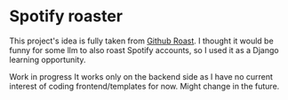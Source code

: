 # Spotify roaster

This project's idea is fully taken from [Github Roast](https://github.com/codenoid/github-roast). 
I thought it would be funny for some llm to also roast Spotify accounts, so I used it as a Django learning opportunity.

Work in progress
It works only on the backend side as I have no current interest of coding frontend/templates for now. Might change in the future.
